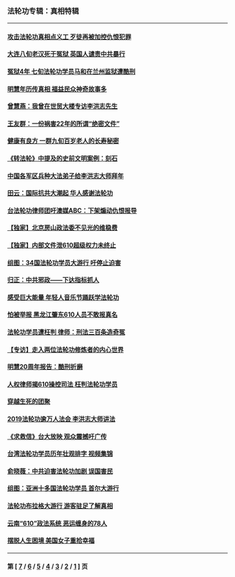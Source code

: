 ### 法轮功专辑：真相特辑
---
#### [攻击法轮功真相点义工 歹徒再被加控仇恨犯罪](../../pages/nf4389/n13601019.md?04120430) 
#### [大连八旬老汉死于冤狱 英国人谴责中共暴行](../../pages/nf4389/n13480118.md?04120430) 
#### [冤狱4年 七旬法轮功学员马和在兰州监狱遭酷刑](../../pages/nf4389/n13304688.md?04120430) 
#### [明慧年历传真相 福益民众神奇故事多](../../pages/nf4389/n13294545.md?04120430) 
#### [曾慧燕：我曾在世贸大楼专访李洪志先生](../../pages/nf4389/n12898729.md?04120430) 
#### [王友群：一份祸害22年的所谓“绝密文件”](../../pages/nf4389/n12871750.md?04120430) 
#### [健康有良方 一群九旬百岁老人的长寿秘密](../../pages/nf4389/n12847475.md?04120430) 
#### [《转法轮》中提及的史前文明案例：刻石](../../pages/nf4389/n12758577.md?04120430) 
#### [中国各军区兵种大法弟子给李洪志大师拜年](../../pages/nf4389/n12750047.md?04120430) 
#### [田云：国际抗共大潮起 华人感谢法轮功](../../pages/nf4389/n12357708.md?04120430) 
#### [台法轮功律师团吁澳媒ABC：下架煽动仇恨报导](../../pages/nf4389/n12279917.md?04120430) 
#### [【独家】北京房山政法委不见光的维稳费](../../pages/nf4389/n12031979.md?04120430) 
#### [【独家】内部文件泄610超级权力未终止](../../pages/nf4389/n12023895.md?04120430) 
#### [组图：34国法轮功学员大游行 吁停止迫害](../../pages/nf4389/n11492658.md?04120430) 
#### [归正：中共邪政——下达指标抓人](../../pages/nf4389/n11474770.md?04120430) 
#### [感受巨大能量 年轻人音乐节踊跃学法轮功](../../pages/nf4389/n11441981.md?04120430) 
#### [怕被举报 黑龙江肇东610人员不敢报真名](../../pages/nf4389/n11436499.md?04120430) 
#### [法轮功学员遭枉判 律师：刑法三百条造奇冤](../../pages/nf4389/n11433943.md?04120430) 
#### [【专访】走入两位法轮功修炼者的内心世界](../../pages/nf4389/n11415623.md?04120430) 
#### [明慧20周年报告：酷刑折磨](../../pages/nf4389/n11387954.md?04120430) 
#### [人权律师揭610操控司法 枉判法轮功学员](../../pages/nf4389/n11313370.md?04120430) 
#### [穿越生死的团聚](../../pages/nf4389/n11258922.md?04120430) 
#### [2019法轮功逾万人法会 李洪志大师讲法](../../pages/nf4389/n11265303.md?04120430) 
#### [《求救信》台大放映 观众震撼吁广传](../../pages/nf4389/n10922251.md?04120430) 
#### [台湾法轮功学员历年壮观排字 视频集锦](../../pages/nf4389/n10878789.md?04120430) 
#### [俞晓薇：中共迫害法轮功加剧 误国害民](../../pages/nf4389/n10859260.md?04120430) 
#### [组图：亚洲十多国法轮功学员 首尔大游行](../../pages/nf4389/n10781149.md?04120430) 
#### [法轮功布拉格大游行 游客驻足了解真相](../../pages/nf4389/n10749360.md?04120430) 
#### [云南“610”政法系统 恶运缠身的78人](../../pages/nf4389/n10747534.md?04120430) 
#### [摆脱人生困境 美国女子重拾幸福](../../pages/nf4389/n10688678.md?04120430) 

---
#### 第 [ [7](./7.md?04120430) / [6](./6.md?04120430) / [5](./5.md?04120430) / [4](./4.md?04120430) / [3](./3.md?04120430) / [2](./2.md?04120430) / [1](./1.md?04120430) ] 页
